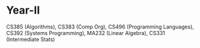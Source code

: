 # Year-II

CS385 (Algorithms), CS383 (Comp Org), CS496 (Programming Languages), CS392 (Systems Programming), MA232 (Linear Algebra), CS331 (Intermediate Stats)
